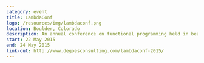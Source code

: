 ```yaml
---
category: event
title: LambdaConf
logo: /resources/img/lambdaconf.png
location: Boulder, Colorado
description: An annual conference on functional programming held in beautiful Boulder, Colorado.
start: 22 May 2015
end: 24 May 2015
link-out: http://www.degoesconsulting.com/lambdaconf-2015/
---
```

